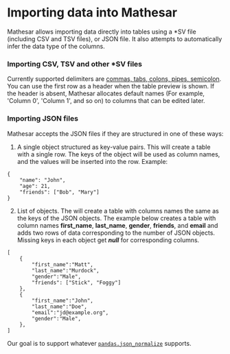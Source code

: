 # Importing data into Mathesar

Mathesar allows importing data directly into tables using a *SV file (including CSV and TSV files), or JSON file. It also attempts to automatically infer the data type of the columns.

### Importing CSV, TSV and other *SV files
Currently supported delimiters are [commas, tabs, colons, pipes, semicolon](https://github.com/centerofci/mathesar/blob/3eae659ec5a9447fdc91780876edbe76ace68a06/mathesar/imports/csv.py#L17). You can use the first row as a header when the table preview is shown. If the header is absent, Mathesar allocates default names (For example, 'Column 0', 'Column 1', and so on) to columns that can be edited later.

### Importing JSON files
Mathesar accepts the JSON files if they are structured in one of these ways:
1. A single object structured as key-value pairs. This will create a table with a single row. The keys of the object will be used as column names, and the values will be inserted into the row. Example:

```
{
    "name": "John",
    "age": 21,
    "friends": ["Bob", "Mary"]
}
```

2. List of objects. The will create a table with columns names the same as the keys of the JSON objects. The example below creates a table with column names **first_name**, **last_name**, **gender**, **friends**, and **email** and adds two rows of data corresponding to the number of JSON objects. Missing keys in each object get __*null*__ for corresponding columns.

```
[
    {
        "first_name":"Matt",
        "last_name":"Murdock",
        "gender":"Male",
        "friends": ["Stick", "Foggy"]
    },
    {
        "first_name":"John",
        "last_name":"Doe",
        "email":"jd@example.org",
        "gender":"Male",
    },
]
```

Our goal is to support whatever [`pandas.json_normalize`](https://pandas.pydata.org/docs/reference/api/pandas.json_normalize.html) supports.
